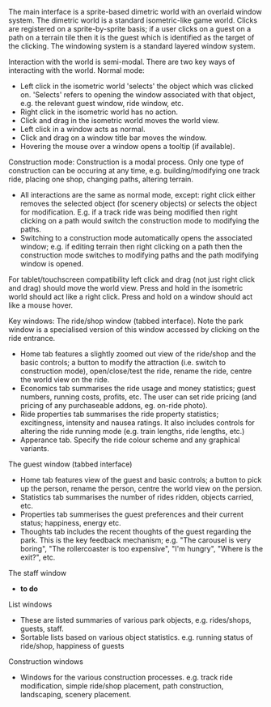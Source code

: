 The main interface is a sprite-based dimetric world with an overlaid window system. The dimetric world is a standard isometric-like game world. Clicks are registered on a sprite-by-sprite basis; if a user clicks on a guest on a path on a terrain tile then it is the guest which is identified as the target of the clicking. The windowing system is a standard layered window system.

Interaction with the world is semi-modal. There are two key ways of interacting with the world.
Normal mode:

  * Left click in the isometric world 'selects' the object which was clicked on. 'Selects' refers to opening the window associated with that object, e.g. the relevant guest window, ride window, etc.
  * Right click in the isometric world has no action.
  * Click and drag in the isometric world moves the world view.
  * Left click in a window acts as normal.
  * Click and drag on a window title bar moves the window.
  * Hovering the mouse over a window opens a tooltip (if available).

Construction mode:
Construction is a modal process. Only one type of construction can be occuring at any time, e.g. building/modifying one track ride, placing one shop, changing paths, altering terrain.
  * All interactions are the same as normal mode, except: right click either removes the selected object (for scenery objects) or selects the object for modification. E.g. if a track ride was being modified then right clicking on a path would switch the construction mode to modifying the paths.
  * Switching to a construction mode automatically opens the associated window; e.g. if editing terrain then right clicking on a path then the construction mode switches to modifying paths and the path modifying window is opened.

For tablet/touchscreen compatibility left click and drag (not just right click and drag) should move the world view. Press and hold in the isometric world should act like a right click. Press and hold on a window should act like a mouse hover.

Key windows:
The ride/shop window (tabbed interface). Note the park window is a specialised version of this window accessed by clicking on the ride entrance.
  * Home tab features a slightly zoomed out view of the ride/shop and the basic controls; a button to modify the attraction (i.e. switch to construction mode), open/close/test the ride, rename the ride, centre the world view on the ride.
  * Economics tab summarises the ride usage and money statistics; guest numbers, running costs, profits, etc. The user can set ride pricing (and pricing of any purchaseable addons, eg. on-ride photo).
  * Ride properties tab summarises the ride property statistics; excitingness, intensity and nausea ratings. It also includes controls for altering the ride running mode (e.g. train lengths, ride lengths, etc.)
  * Apperance tab. Specify the ride colour scheme and any graphical variants.

The guest window (tabbed interface)
  * Home tab features view of the guest and basic controls; a button to pick up the person, rename the person, centre the world view on the persion.
  * Statistics tab summarises the number of rides ridden, objects carried, etc.
  * Properties tab summerises the guest preferences and their current status; happiness, energy etc.
  * Thoughts tab includes the recent thoughts of the guest regarding the park. This is the key feedback mechanism; e.g. "The carousel is very boring", "The rollercoaster is too expensive", "I'm hungry", "Where is the exit?", etc.

The staff window
  * **to do**

List windows
  * These are listed summaries of various park objects, e.g. rides/shops, guests, staff.
  * Sortable lists based on various object statistics. e.g. running status of ride/shop, happiness of guests

Construction windows
  * Windows for the various construction processes. e.g. track ride modification, simple ride/shop placement, path construction, landscaping, scenery placement.